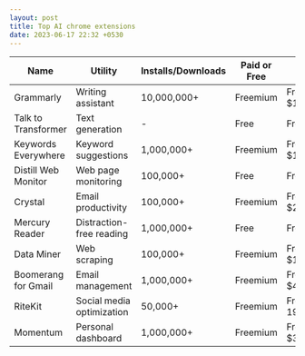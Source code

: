 ```yaml
---
layout: post
title: Top AI chrome extensions
date: 2023-06-17 22:32 +0530
---
```

| Name                 | Utility                            | Installs/Downloads   | Paid or Free            | Price ($)                |
|----------------------|------------------------------------|----------------------|-------------------------|--------------------------|
| Grammarly            | Writing assistant                  | 10,000,000+          | Freemium                | Free, $11.66/month       |
| Talk to Transformer  | Text generation                    | -                    | Free                    | Free                     |
| Keywords Everywhere  | Keyword suggestions                | 1,000,000+           | Freemium                | Free, $10/month          |
| Distill Web Monitor  | Web page monitoring                | 100,000+             | Free                    | Free                     |
| Crystal              | Email productivity                 | 100,000+             | Freemium                | Free, $20/month          |
| Mercury Reader       | Distraction-free reading           | 1,000,000+           | Free                    | Free                     |
| Data Miner           | Web scraping                       | 100,000+             | Freemium                | Free, $15/month          |
| Boomerang for Gmail  | Email management                   | 1,000,000+           | Freemium                | Free, $4.99/month        |
| RiteKit              | Social media optimization          | 50,000+              | Freemium                | Free, $19-$49/month      |
| Momentum             | Personal dashboard                 | 1,000,000+           | Freemium                | Free, $3.33/month        |




